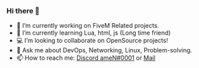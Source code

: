 ### Hi there 👋

- 🔭 I’m currently working on FiveM Related projects.
- 🌱 I’m currently learning Lua, html, js (Long time friend)
- 💻 I’m looking to collaborate on OpenSource projects!
- 💬 Ask me about DevOps, Networking, Linux, Problem-solving.
- 📫 How to reach me: <a href="https://discord.com/users/540040261972000788" rel="nofollow">Discord ameN#0001</a> or <a href="mailto:petermannfelipe@gmail.com">Mail</a>

<!--
**nemaDev/nemaDev** is a ✨ _special_ ✨ repository because its `README.md` (this file) appears on your GitHub profile.

Here are some ideas to get you started:

- 🔭 I’m currently working on ...
- 🌱 I’m currently learning ...
- 👯 I’m looking to collaborate on ...
- 🤔 I’m looking for help with ...
- 💬 Ask me about ...
- 📫 How to reach me: ...
- 😄 Pronouns: ...
- ⚡ Fun fact: ...
-->
